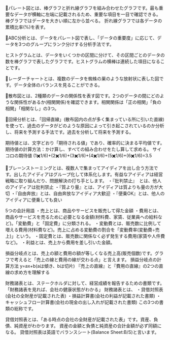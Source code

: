 🔴パレート図とは、棒グラフと折れ線グラフを組み合わせたグラフです。最も重要なデータが横軸に左端に記載されるため、重要な項目を一目で確認できる。
棒グラフではデータを大きい順に左から並べる。
折れ線グラフでは各データの累積比率(%)を表す。

🔴ABC分析とは、データをパレート図で表し、「データの重要度」に応じて、データを3つのグループにランク分けする分析手法です。

ヒストグラムとは、データをいくつかの区間に分けて、その区間ごとのデータの数を棒グラフで表したグラフです。ヒストグラムの横棒は連続した項目になることです。

🔴レーダーチャートとは、複数のデータを蜘蛛の巣のような放射状に表した図です。データ全体のバランスを見ることができる。

🔴散布図とは、2種類のデータの関係性を表す図です。2つのデータの間にどのような関係性があるか(相関関係)を確認できます。相関関係は「正の相関」「負の相関」「相関なし」の3つ。

🔴回帰分析とは、「回帰直線」(散布図内の点が多く集まっている所に引いた直線)を使って、過去のデータがどのような原因によって引き起こされているのか分析し、将来を予測する手法です。過去を分析して将来を予測する。

期待値とは、文字どおり「期待される値」であり、確率的に決まる平均値です。
期待値の計算方法：かけ算し、すべての組み合わせをたし算して求める。
サイコロの期待値
(1✖️1/6)+(2✖️1/6)+(3✖️1/6)+(4✖️1/6)+(5✖️1/6)+(6✖️1/6)=3.5

🔴ブレーンストーミングとは、複数人で集まってアイディアを出し合う方法です。出したアイディアはグループ化して体系化します。有益なアイディアは経営戦略に取り組んだり、問題解決の打ち手とします。
・『批判禁止』　とは、他人のアイディアは批判禁止
・『質より量』とは、アイディアは質よりも量の方が大切
・『自由奔放』とは、自由奔放なアイディア大歓迎
・『便乗OK』とは、他人のアイディアに便乗しても良い

5つの会計用語
・売上とは、商品やサービスを販売して得た金額
・費用とは、商品やサービスを売るために必要となる金額(材料費、家賃、従業員への給料など)。「変動費」と「固定費」に分類される。
・変動費とは、販売数に比例して増える費用(材料費など)。売上に占める変動費の割合を「変動費率(変動費÷売上)」という。
・固定費とは、販売数に関係なく必ず発生する費用(家賃や人件費など)。
・利益とは、売上から費用を差し引いた金額。

損益分岐点とは、売上の額と費用の額が等しくなる売上高(販売個数)です。グラフで考えると「売上の線と費用の線が交わる点」と言えます。
損益分岐点の計算方法
y=ax+b(aは傾き、bは切片)
『売上の直線』と『費用の直線』の2つの直線の求め方を理解する

財務諸表とは、ステークホルダに対して、経営成績を報告するための書類です。
「財務諸表を見れば、会社の健康状態がわかる」
財務諸表とは、
・貸借対照表(会社の全財産が記載された表)
・損益計算書(会社の利益が記載された書類)
・キャッシュフロー計算書(会社の現金の出し入れが記載された書類)
この3つの書類の総称です。

貸借対照表とは、「ある時点の会社の全財産が記載された表」です。資産、負債、純資産がわかります。
資産の金額と負債と純資産の合計金額が必ず同額になる。
貸借対照表は英語でバランスシート(Balance Sheet:B/S)と言います。

